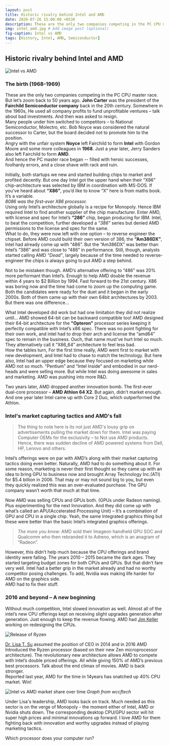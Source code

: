 ```yaml
---
layout: post
title: Historic rivalry behind Intel and AMD
date: 2020-07-26 15:00:00 +0530
description: These are the only two companies competing in the PC CPU master race. But let’s zoom back to 50 years ago.
img: intel_amd.jpg # Add image post (optional)
fig-caption: Intel vs AMD
tags: [History, Intel, AMD, Semiconductor]
---
```

## Historic rivalry behind Intel and AMD
![Intel vs AMD]({{site.baseurl}}/assets/img/intel_amd.jpg)
### The birth (1968-1969)

These are the only two companies competing in the PC CPU master race. But let’s zoom back to 50 years ago. **John Carter** was the president of the **Fairchild Semiconductor company** back in the 20th century. Somewhere in the 1960s, He used all company profits to fund unprofitable ventures – talk about bad investments. And then was asked to resign.   
Many people under him switched to competitors – to National Semiconductor, Molectro, etc. Bob Noyce was considered the natural successor to Carter, but the board decided not to promote him to the position.  
Angry with the unfair system **Noyce** left Fairchild to form **Intel** with Gordon Moore and some more colleagues in **1968**. Just a year later, Jerry Sanders also left Fairchild to form **AMD**.   
And hence the PC master race began -- filled with heroic successes, foolhardy errors, and a close shave with rack and ruin.  
  
Initially, both startups we new and started building chips to market and profited decently. But one day Intel got the upper hand when their “X86” chip-architecture was selected by IBM in coordination with MS-DOS. If you’ve heard about **“X86”**, you’d like to know “X” here is from maths book. It’s a variable.  
*8086 was the first-ever X86 processor.*  
Using only Intel’s architecture globally is a recipe for Monopoly. Hence IBM required Intel to find another supplier of the chip manufacturer. Enter AMD, with license and spec for Intel’s **“286”** chip, began producing for IBM. Intel, to beat the competition, further developed a *“386”* series but denied AMD permissions to the license and spec for the same.  
What to do, they were now left with one option – to reverse engineer the chipset. Before AMD could build their own version of 386, the **“Am386DX”**, Intel had already come up with “486”. But the “Am386DX” was better than Intel’s “386” and was close to “486” in performance. Still, though, analysts started calling AMD *“Dead”*, largely because of the time needed to reverse-engineer the chips is always going to put AMD a step behind.  
  
Not to be mistaken though. AMD’s alternative offering to “486” was 20% more performant than Intel’s. Enough to help AMD double the revenue within 4 years to $2 Billion by 1994.
Fast forward to the 21st century. X86 was boring now and the time had come to zoom up the computing game. Both the candidates were ready for the duet and it began in the early 2000s. Both of them came up with their own 64bit architectures by 2003. But there was one difference...  

What Intel developed did work but had one limitation they did not realize until… AMD showed 64-bit can be backward compatible too! AMD designed their 64-bit architecture for the **"Opteron"** processor series keeping it perfectly compatible with Intel’s x86 spec. There was no point fighting for their own work, and intel had to drop their arch and license the “amd64” spec to remain in the business. Ouch, that name must’ve hurt Intel so much. They alternatively call it “X86_64” architecture to feel less bad.  
How the tables turn, For the first time really, AMD went first to market with new development, and Intel had to chase to match the technology. But here also, Intel had an upper edge because they focused on marketing while AMD not so much. “Pentium” and “Intel Inside” and embodied in our nerd-heads and were selling more. But while Intel was doing awesome in sales and marketing. AMD was pushing into more R&D.  
  
Two years later, AMD dropped another innovation bomb. The first-ever dual-core processor – **AMD Athlon 64 X2**. But again, didn’t market enough. And one year later Intel came up with Core 2 Duo, which outperformed the Athlon.  
  
### Intel's market capturing tactics and AMD's fall

> The thing to note here is its not just AMD's lousy grip on advertisements pulling the market down for them. Intel was paying Computer OEMs for the exclusivity – to Not use AMD products. Hence, there was sudden decline of AMD powered systems from Dell, HP, Lenovo and others.
  
Intel’s offerings were on par with AMD’s along with their market capturing tactics doing even better. Naturally, AMD had to do something about it. For some reason, marketing is never their first thought so they came up with an idea to bring GPU to business now and brought Array Technology Inc.(ATI) for $5.4 billion in 2006. That may or may not sound big to you, but even they quickly realized this was an over-evaluated purchase. The GPU company wasn’t worth that much at that time.  
  
Now AMD was selling CPUs and GPUs both. (GPUs under Radeon naming). Plus experimenting for the next Innovation. And they did come up with what’s called an APU(Accelerated Processing Unit) – It’s a combination of GPU and CPU in a single chip. Yeah, the same Integrated graphics thing but these were better than the basic Intel’s integrated graphics offerings.  
  
> *The more you know:* AMD sold their Imageon handheld GPU SOC and Qualcomm who then rebranded it to Adreno, which is an anagram of “Radeon”.

However, this didn’t help much because the CPU offerings and brand identity were falling. The years 2010 – 2015 became the dark ages. They started targeting budget zones for both CPUs and GPUs. But that didn’t fare very well. Intel had a better grip in the market already and had no worthy competitor posing challenges. To add, Nvidia was making life harder for AMD on the graphics side.  
AMD had to fix their stuff.

### 2016 and beyond – A new beginning

Without much competition, Intel slowed innovation as well. Almost all of the intel’s new CPU offerings kept on receiving slight upgrades generation after generation. Just enough to keep the revenue flowing. AMD had [Jim Keller](https://en.wikipedia.org/wiki/Jim_Keller_(engineer)) working on redesigning the CPUs.  

![Release of Ryzen]({{site.baseurl}}/assets/img/ryzen.jpg)

[Dr. Lisa T. Su](https://en.wikipedia.org/wiki/Lisa_Su) assumed the position of CEO in 2014 and in 2016 AMD Introduced the Ryzen processor (based on their new Zen microprocessor architecture). The revolutionary new architecture allows AMD to compete with Intel’s double priced offerings. All while giving 150% of AMD’s previous best processors. Talk about the end climax of movies. AMD is back stronger.  
Reported last year, AMD for the time in 14years has snatched up 40% CPU market. Win!  
  
![Intel vs AMD market share over time](https://cdn.wccftech.com/wp-content/uploads/2020/01/AMD-Jan-2020-CPU-Market-Share-PassMark.jpg)
*Graph from wccftech*
  
Under Lisa's leadership, AMD looks back on track. Much needed as this sector is on the verge of Monopoly - the moment either of Intel, AMD or Nvidia shuts down. The corresponding desktop CPU/GPU sector will hit super high prices and minimal innovations up forward. I love AMD for them fighting back with innovation and worthy upgrades instead of playing marketing tactics.  
  
Which processor does your computer run?
